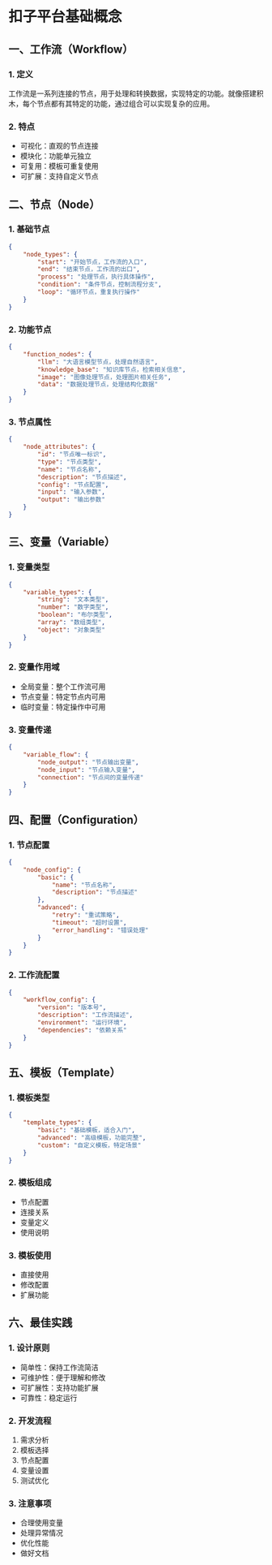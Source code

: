 # 扣子平台基础概念

## 一、工作流（Workflow）

### 1. 定义
工作流是一系列连接的节点，用于处理和转换数据，实现特定的功能。就像搭建积木，每个节点都有其特定的功能，通过组合可以实现复杂的应用。

### 2. 特点
- 可视化：直观的节点连接
- 模块化：功能单元独立
- 可复用：模板可重复使用
- 可扩展：支持自定义节点

## 二、节点（Node）

### 1. 基础节点
```json
{
    "node_types": {
        "start": "开始节点，工作流的入口",
        "end": "结束节点，工作流的出口",
        "process": "处理节点，执行具体操作",
        "condition": "条件节点，控制流程分支",
        "loop": "循环节点，重复执行操作"
    }
}
```

### 2. 功能节点
```json
{
    "function_nodes": {
        "llm": "大语言模型节点，处理自然语言",
        "knowledge_base": "知识库节点，检索相关信息",
        "image": "图像处理节点，处理图片相关任务",
        "data": "数据处理节点，处理结构化数据"
    }
}
```

### 3. 节点属性
```json
{
    "node_attributes": {
        "id": "节点唯一标识",
        "type": "节点类型",
        "name": "节点名称",
        "description": "节点描述",
        "config": "节点配置",
        "input": "输入参数",
        "output": "输出参数"
    }
}
```

## 三、变量（Variable）

### 1. 变量类型
```json
{
    "variable_types": {
        "string": "文本类型",
        "number": "数字类型",
        "boolean": "布尔类型",
        "array": "数组类型",
        "object": "对象类型"
    }
}
```

### 2. 变量作用域
- 全局变量：整个工作流可用
- 节点变量：特定节点内可用
- 临时变量：特定操作中可用

### 3. 变量传递
```json
{
    "variable_flow": {
        "node_output": "节点输出变量",
        "node_input": "节点输入变量",
        "connection": "节点间的变量传递"
    }
}
```

## 四、配置（Configuration）

### 1. 节点配置
```json
{
    "node_config": {
        "basic": {
            "name": "节点名称",
            "description": "节点描述"
        },
        "advanced": {
            "retry": "重试策略",
            "timeout": "超时设置",
            "error_handling": "错误处理"
        }
    }
}
```

### 2. 工作流配置
```json
{
    "workflow_config": {
        "version": "版本号",
        "description": "工作流描述",
        "environment": "运行环境",
        "dependencies": "依赖关系"
    }
}
```

## 五、模板（Template）

### 1. 模板类型
```json
{
    "template_types": {
        "basic": "基础模板，适合入门",
        "advanced": "高级模板，功能完整",
        "custom": "自定义模板，特定场景"
    }
}
```

### 2. 模板组成
- 节点配置
- 连接关系
- 变量定义
- 使用说明

### 3. 模板使用
- 直接使用
- 修改配置
- 扩展功能

## 六、最佳实践

### 1. 设计原则
- 简单性：保持工作流简洁
- 可维护性：便于理解和修改
- 可扩展性：支持功能扩展
- 可靠性：稳定运行

### 2. 开发流程
1. 需求分析
2. 模板选择
3. 节点配置
4. 变量设置
5. 测试优化

### 3. 注意事项
- 合理使用变量
- 处理异常情况
- 优化性能
- 做好文档 